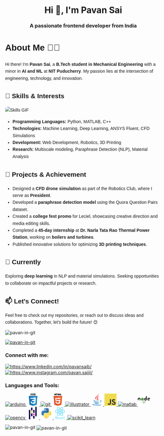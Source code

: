 <h1 align="center">Hi 👋, I'm Pavan Sai</h1>
<h3 align="center">A passionate frontend developer from India</h3>
<div style="font-family: Arial, sans-serif; line-height: 1.6;">
  <h1>About Me 👨‍💻</h1>
  <p>Hi there! I'm <strong>Pavan Sai</strong>, a <strong>B.Tech student in Mechanical Engineering</strong> with a minor in <strong>AI and ML</strong> at <strong>NIT Puducherry</strong>. My passion lies at the intersection of engineering, technology, and innovation.</p>
  
  <h2>🔧 Skills & Interests</h2>
  <img src="https://media.giphy.com/media/ZVik7pBtu9dNS/giphy.gif" alt="Skills GIF" style="width: 100px; border-radius: 8px;">
  <ul>
    <li><strong>Programming Languages:</strong> Python, MATLAB, C++</li>
    <li><strong>Technologies:</strong> Machine Learning, Deep Learning, ANSYS Fluent, CFD Simulations</li>
    <li><strong>Development:</strong> Web Development, Robotics, 3D Printing</li>
    <li><strong>Research:</strong> Multiscale modeling, Paraphrase Detection (NLP), Material Analysis</li>
  </ul>

  <h2>🚀 Projects & Achievement</h2>
  <ul>
    <li>Designed a <strong>CFD drone simulation</strong> as part of the Robotics Club, where I serve as <strong>President</strong>.</li>
    <li>Developed a <strong>paraphrase detection model</strong> using the Quora Question Pairs dataset.</li>
    <li>Created a <strong>college fest promo</strong> for Leciel, showcasing creative direction and media editing skills.</li>
    <li>Completed a <strong>45-day internship</strong> at <strong>Dr. Narla Tata Rao Thermal Power Station</strong>, working on <strong>boilers and turbines</strong>.</li>
    <li>Published innovative solutions for optimizing <strong>3D printing techniques</strong>.</li>
  </ul>

  <h2>🌱 Currently</h2>
  <p>Exploring <strong>deep learning</strong> in NLP and material simulations. Seeking opportunities to collaborate on impactful projects or research.</p>

  <h2>📫 Let's Connect!</h2>
  <p>Feel free to check out my repositories, or reach out to discuss ideas and collaborations. Together, let's build the future! 😊</p>
</div>


<p align="left"> <img src="https://komarev.com/ghpvc/?username=pavan-in-git&label=Profile%20views&color=0e75b6&style=flat" alt="pavan-in-git" /> </p>

<p align="left"> <a href="https://github.com/ryo-ma/github-profile-trophy"><img src="https://github-profile-trophy.vercel.app/?username=pavan-in-git" alt="pavan-in-git" /></a> </p>

<h3 align="left">Connect with me:</h3>
<p align="left">
<a href="https://www.linkedin.com/in/pavansaib/" target="blank"><img align="center" src="https://raw.githubusercontent.com/rahuldkjain/github-profile-readme-generator/master/src/images/icons/Social/linked-in-alt.svg" alt="https://www.linkedin.com/in/pavansaib/" height="30" width="40" /></a>
<a href="https://www.instagram.com/pavan.saiiii/" target="blank"><img align="center" src="https://raw.githubusercontent.com/rahuldkjain/github-profile-readme-generator/master/src/images/icons/Social/instagram.svg" alt="https://www.instagram.com/pavan.saiiii/" height="30" width="40" /></a>
</p>

<h3 align="left">Languages and Tools:</h3>
<p align="left"> <a href="https://www.arduino.cc/" target="_blank" rel="noreferrer"> <img src="https://cdn.worldvectorlogo.com/logos/arduino-1.svg" alt="arduino" width="40" height="40"/> </a> <a href="https://www.w3schools.com/css/" target="_blank" rel="noreferrer"> <img src="https://raw.githubusercontent.com/devicons/devicon/master/icons/css3/css3-original-wordmark.svg" alt="css3" width="40" height="40"/> </a> <a href="https://git-scm.com/" target="_blank" rel="noreferrer"> <img src="https://www.vectorlogo.zone/logos/git-scm/git-scm-icon.svg" alt="git" width="40" height="40"/> </a> <a href="https://www.w3.org/html/" target="_blank" rel="noreferrer"> <img src="https://raw.githubusercontent.com/devicons/devicon/master/icons/html5/html5-original-wordmark.svg" alt="html5" width="40" height="40"/> </a> <a href="https://www.adobe.com/in/products/illustrator.html" target="_blank" rel="noreferrer"> <img src="https://www.vectorlogo.zone/logos/adobe_illustrator/adobe_illustrator-icon.svg" alt="illustrator" width="40" height="40"/> </a> <a href="https://www.java.com" target="_blank" rel="noreferrer"> <img src="https://raw.githubusercontent.com/devicons/devicon/master/icons/java/java-original.svg" alt="java" width="40" height="40"/> </a> <a href="https://developer.mozilla.org/en-US/docs/Web/JavaScript" target="_blank" rel="noreferrer"> <img src="https://raw.githubusercontent.com/devicons/devicon/master/icons/javascript/javascript-original.svg" alt="javascript" width="40" height="40"/> </a> <a href="https://www.mathworks.com/" target="_blank" rel="noreferrer"> <img src="https://upload.wikimedia.org/wikipedia/commons/2/21/Matlab_Logo.png" alt="matlab" width="40" height="40"/> </a> <a href="https://nodejs.org" target="_blank" rel="noreferrer"> <img src="https://raw.githubusercontent.com/devicons/devicon/master/icons/nodejs/nodejs-original-wordmark.svg" alt="nodejs" width="40" height="40"/> </a> <a href="https://opencv.org/" target="_blank" rel="noreferrer"> <img src="https://www.vectorlogo.zone/logos/opencv/opencv-icon.svg" alt="opencv" width="40" height="40"/> </a> <a href="https://pandas.pydata.org/" target="_blank" rel="noreferrer"> <img src="https://raw.githubusercontent.com/devicons/devicon/2ae2a900d2f041da66e950e4d48052658d850630/icons/pandas/pandas-original.svg" alt="pandas" width="40" height="40"/> </a> <a href="https://www.python.org" target="_blank" rel="noreferrer"> <img src="https://raw.githubusercontent.com/devicons/devicon/master/icons/python/python-original.svg" alt="python" width="40" height="40"/> </a> <a href="https://reactjs.org/" target="_blank" rel="noreferrer"> <img src="https://raw.githubusercontent.com/devicons/devicon/master/icons/react/react-original-wordmark.svg" alt="react" width="40" height="40"/> </a> <a href="https://scikit-learn.org/" target="_blank" rel="noreferrer"> <img src="https://upload.wikimedia.org/wikipedia/commons/0/05/Scikit_learn_logo_small.svg" alt="scikit_learn" width="40" height="40"/> </a> </p>

<p><img align="left" src="https://github-readme-stats.vercel.app/api/top-langs?username=pavan-in-git&show_icons=true&locale=en&layout=compact" alt="pavan-in-git" /></p>

<p>&nbsp;<img align="center" src="https://github-readme-stats.vercel.app/api?username=pavan-in-git&show_icons=true&locale=en" alt="pavan-in-git" /></p>
